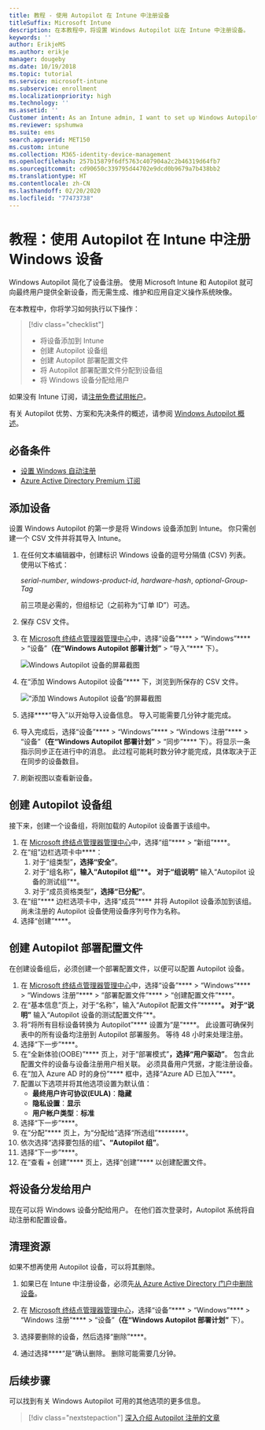 ```yaml
---
title: 教程 - 使用 Autopilot 在 Intune 中注册设备
titleSuffix: Microsoft Intune
description: 在本教程中，将设置 Windows Autopilot 以在 Intune 中注册设备。
keywords: ''
author: ErikjeMS
ms.author: erikje
manager: dougeby
ms.date: 10/19/2018
ms.topic: tutorial
ms.service: microsoft-intune
ms.subservice: enrollment
ms.localizationpriority: high
ms.technology: ''
ms.assetid: ''
Customer intent: As an Intune admin, I want to set up Windows Autopilot so that users can enroll in Intune.
ms.reviewer: spshumwa
ms.suite: ems
search.appverid: MET150
ms.custom: intune
ms.collection: M365-identity-device-management
ms.openlocfilehash: 257b15879f6df5763c407904a2c2b46319d64fb7
ms.sourcegitcommit: cd90650c339795d44702e9dcd0b9679a7b438bb2
ms.translationtype: HT
ms.contentlocale: zh-CN
ms.lasthandoff: 02/20/2020
ms.locfileid: "77473738"
---
```

# <a name="tutorial-use-autopilot-to-enroll-windows-devices-in-intune"></a>教程：使用 Autopilot 在 Intune 中注册 Windows 设备

Windows Autopilot 简化了设备注册。 使用 Microsoft Intune 和 Autopilot 就可向最终用户提供全新设备，而无需生成、维护和应用自定义操作系统映像。

在本教程中，你将学习如何执行以下操作：
> [!div class="checklist"]
> * 将设备添加到 Intune
> * 创建 Autopilot 设备组
> * 创建 Autopilot 部署配置文件
> * 将 Autopilot 部署配置文件分配到设备组
> * 将 Windows 设备分配给用户

如果没有 Intune 订阅，请[注册免费试用帐户](../fundamentals/free-trial-sign-up.md)。

有关 Autopilot 优势、方案和先决条件的概述，请参阅 [Windows Autopilot 概述](https://docs.microsoft.com/windows/deployment/windows-autopilot/windows-10-autopilot)。


## <a name="prerequisites"></a>必备条件
- [设置 Windows 自动注册](../quickstart-setup-auto-enrollment.md)
- [Azure Active Directory Premium 订阅](https://docs.microsoft.com/azure/active-directory/active-directory-get-started-premium) <!--&#40;[trial subscription](https://go.microsoft.com/fwlink/?LinkID=816845)&#41;-->


## <a name="add-devices"></a>添加设备

设置 Windows Autopilot 的第一步是将 Windows 设备添加到 Intune。 你只需创建一个 CSV 文件并将其导入 Intune。

1. 在任何文本编辑器中，创建标识 Windows 设备的逗号分隔值 (CSV) 列表。 使用以下格式：
    
    *serial-number*, *windows-product-id*, *hardware-hash*, *optional-Group-Tag*
    
    前三项是必需的，但组标记（之前称为“订单 ID”）可选。

2. 保存 CSV 文件。

3. 在 [Microsoft 终结点管理器管理中心](https://go.microsoft.com/fwlink/?linkid=2109431)中，选择“设备”**** > “Windows”**** > “设备”****（在“Windows Autopilot 部署计划”**** > “导入”**** 下）。

    ![Windows Autopilot 设备的屏幕截图](./media/enrollment-autopilot/autopilot-import-device.png)

4. 在“添加 Windows Autopilot 设备”**** 下，浏览到所保存的 CSV 文件。

    ![“添加 Windows Autopilot 设备”的屏幕截图](./media/tutorial-use-autopilot-enroll-devices/autopilot-import-device2.png)

5. 选择****“导入”以开始导入设备信息。 导入可能需要几分钟才能完成。

4. 导入完成后，选择“设备”**** > “Windows”**** > “Windows 注册”**** > “设备”****（在“Windows Autopilot 部署计划”**** > “同步”**** 下）。将显示一条指示同步正在进行中的消息。 此过程可能耗时数分钟才能完成，具体取决于正在同步的设备数目。

5. 刷新视图以查看新设备。

## <a name="create-an-autopilot-device-group"></a>创建 Autopilot 设备组

接下来，创建一个设备组，将刚加载的 Autopilot 设备置于该组中。

1. 在 [Microsoft 终结点管理器管理中心](https://go.microsoft.com/fwlink/?linkid=2109431)中，选择“组”**** > “新组”****。
2. 在“组”边栏选项卡中****：
    1. 对于“组类型”****，选择“安全”****。
    2. 对于“组名称”****，输入“Autopilot 组”**。 对于“组说明”**** 输入“Autopilot 设备的测试组”**。
    3. 对于“成员资格类型”****，选择“已分配”****。
3. 在“组”**** 边栏选项卡中，选择“成员”**** 并将 Autopilot 设备添加到该组。 尚未注册的 Autopilot 设备使用设备序列号作为名称。
4. 选择“创建”****。  

## <a name="create-an-autopilot-deployment-profile"></a>创建 Autopilot 部署配置文件

在创建设备组后，必须创建一个部署配置文件，以便可以配置 Autopilot 设备。

1. 在 [Microsoft 终结点管理器管理中心](https://go.microsoft.com/fwlink/?linkid=2109431)中，选择“设备”**** > “Windows”**** > “Windows 注册”**** > “部署配置文件”**** > “创建配置文件”****。
2. 在“基本信息”页上，对于“名称”，输入“Autopilot 配置文件”**********。 对于“说明”**** 输入“Autopilot 设备的测试配置文件”**。
3. 将“将所有目标设备转换为 Autopilot”**** 设置为“是”****。 此设置可确保列表中的所有设备均注册到 Autopilot 部署服务。 等待 48 小时来处理注册。
4. 选择“下一步”****。
5. 在“全新体验(OOBE)”**** 页上，对于“部署模式”****，选择“用户驱动”****。 包含此配置文件的设备与设备注册用户相关联。 必须具备用户凭据，才能注册设备。
6. 在“加入 Azure AD 时的身份”**** 框中，选择“Azure AD 已加入”****。
7. 配置以下选项并将其他选项设置为默认值：
    - **最终用户许可协议(EULA)**：**隐藏**
    - **隐私设置**：**显示**
    - **用户帐户类型**：**标准**
8. 选择“下一步”****。
9. 在“分配”**** 页上，为“分配给”选择“所选组”********。
10. 依次选择“选择要包括的组”****、“Autopilot 组”****。
11. 选择“下一步”****。
12. 在“查看 + 创建”**** 页上，选择“创建”**** 以创建配置文件。

## <a name="distribute-devices-to-users"></a>将设备分发给用户

现在可以将 Windows 设备分配给用户。 在他们首次登录时，Autopilot 系统将自动注册和配置设备。 

## <a name="clean-up-resources"></a>清理资源

如果不想再使用 Autopilot 设备，可以将其删除。

1. 如果已在 Intune 中注册设备，必须先[从 Azure Active Directory 门户中删除设备](../remote-actions/devices-wipe.md#delete-devices-from-the-azure-active-directory-portal)。

2. 在 [Microsoft 终结点管理器管理中心](https://go.microsoft.com/fwlink/?linkid=2109431)，选择“设备”**** > “Windows”**** > “Windows 注册”**** > “设备”****（在“Windows Autopilot 部署计划”**** 下）。

3. 选择要删除的设备，然后选择“删除”****。

4. 通过选择****“是”确认删除。 删除可能需要几分钟。

## <a name="next-steps"></a>后续步骤

可以找到有关 Windows Autopilot 可用的其他选项的更多信息。

> [!div class="nextstepaction"]
> [深入介绍 Autopilot 注册的文章](enrollment-autopilot.md)


